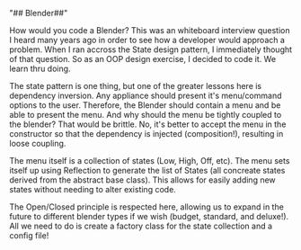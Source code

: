 "## Blender##" 

How would you code a Blender?  This was an whiteboard interview question I heard many years ago in order to see how a developer would approach a problem.  When I ran accross the State design pattern, I immediately thought of that question.  So as an OOP design exercise, I decided to code it.  We learn thru doing.  

The state pattern is one thing, but one of the greater lessons here is dependency inversion.  Any appliance should present it's menu/command options to the user.  Therefore, the Blender should contain a menu and be able to present the menu.  And why should the menu be tightly coupled to the blender?  That would be brittle.  No, it's better to accept the menu in the constructor so that the dependency is injected (composition!), resulting in loose coupling.

The menu itself is a collection of states (Low, High, Off, etc).  The menu sets itself up using Reflection to generate the list of States (all concreate states derived from the abstract base class).  This allows for easily adding new states without needing to alter existing code.

The Open/Closed principle is respected here, allowing us to expand in the future to different blender types if we wish (budget, standard, and deluxe!).  All we need to do is create a factory class for the state collection and a config file!

